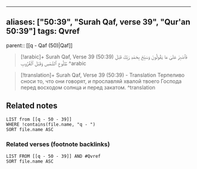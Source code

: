 
---
aliases: ["50:39", "Surah Qaf, verse 39", "Qur'an 50:39"]
tags: Qvref
---

parent:: [[q - Qaf (50)|Qaf]]

> [!arabic]+ Surah Qaf, Verse 39 (50:39)
> <span class="quran-arabic">فَٱصْبِرْ عَلَىٰ مَا يَقُولُونَ وَسَبِّحْ بِحَمْدِ رَبِّكَ قَبْلَ طُلُوعِ ٱلشَّمْسِ وَقَبْلَ ٱلْغُرُوبِ</span>
^arabic

> [!translation]+ Surah Qaf, Verse 39 (50:39) - Translation
> Терпеливо сноси то, что они говорят, и прославляй хвалой твоего Господа перед восходом солнца и перед закатом.
^translation



## Related notes
```dataview
LIST from [[q - 50 - 39]]
WHERE !contains(file.name, "q - ")
SORT file.name ASC
```

### Related verses (footnote backlinks)
```dataview
LIST FROM [[q - 50 - 39]] AND #Qvref
SORT file.name ASC
```

